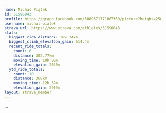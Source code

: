 ```yaml
---
name: Michał Piątek
id: 51596843
profile: https://graph.facebook.com/3089571771067360/picture?height=256&width=256
username: michal-piatek
strava_url: https://www.strava.com/athletes/51596843
stats:
  biggest_ride_distance: 109.74km
  biggest_climb_elevation_gain: 614.4m
  recent_ride_totals:
    count: 8
    distance: 302.77km
    moving_time: 10h 02m
    elevation_gain: 2070m
  ytd_ride_totals:
    count: 10
    distance: 368km
    moving_time: 12h 37m
    elevation_gain: 2909m
layout: strava_member
--- 
```

...
